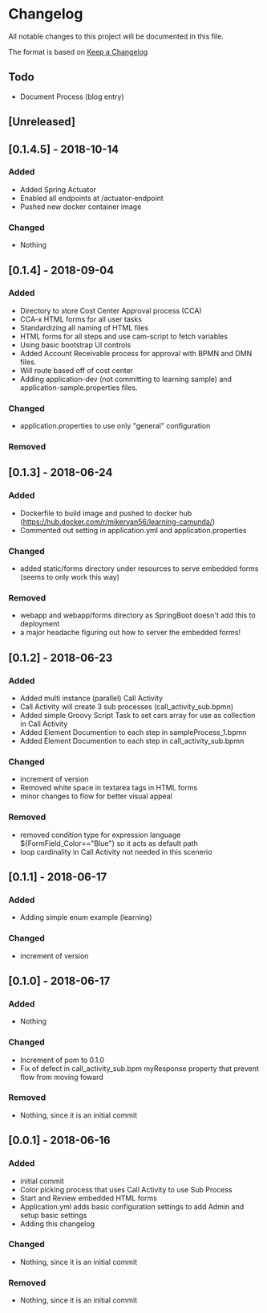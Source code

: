 # Changelog
All notable changes to this project will be documented in this file.

The format is based on [Keep a Changelog](https://keepachangelog.com/en/1.0.0/) 

## Todo
- Document Process (blog entry)


## [Unreleased]
## [0.1.4.5] - 2018-10-14
### Added
- Added Spring Actuator
- Enabled all endpoints at /actuator-endpoint
- Pushed new docker container image

### Changed
- Nothing

## [0.1.4] - 2018-09-04
### Added
- Directory to store Cost Center Approval process (CCA)
- CCA-x HTML forms for all user tasks
- Standardizing all naming of HTML files
- HTML forms for all steps and use cam-script to fetch variables
- Using basic bootstrap UI controls
- Added Account Receivable process for approval with BPMN and DMN files.
- Will route based off of cost center
- Adding application-dev (not committing to learning sample) and application-sample.properties files. 

### Changed
- application.properties to use only "general" configuration
### Removed

## [0.1.3] - 2018-06-24
### Added
- Dockerfile to build image and pushed to docker hub (https://hub.docker.com/r/mikeryan56/learning-camunda/)
- Commented out setting in application.yml and application.properties

### Changed
- added static/forms directory under resources to serve embedded forms (seems to only work this way)

### Removed
- webapp and webapp/forms directory as SpringBoot doesn't add this to deployment
- a major headache figuring out how to server the embedded forms!

## [0.1.2] - 2018-06-23
### Added
- Added multi instance (parallel) Call Activity
- Call Activity will create 3 sub processes (call_activity_sub.bpmn)
- Added simple Groovy Script Task to set cars array for use as collection in Call Activity
- Added Element Documention to each step in sampleProcess_1.bpmn
- Added Element Documention to each step in call_activity_sub.bpmn

### Changed
- increment of version
- Removed white space in textarea tags in HTML forms
- minor changes to flow for better visual appeal

### Removed
- removed condition type for expression language ${FormField_Color=="Blue"} so it acts as default path
- loop cardinality in Call Activity not needed in this scenerio

## [0.1.1] - 2018-06-17
### Added
- Adding simple enum example (learning)

### Changed
- increment of version

## [0.1.0] - 2018-06-17
### Added
- Nothing

### Changed
- Increment of pom to 0.1.0
- Fix of defect in call_activity_sub.bpm myResponse property that prevent flow from moving foward

### Removed
- Nothing, since it is an initial commit

## [0.0.1] - 2018-06-16
### Added
- initial commit
- Color picking process that uses Call Activity to use Sub Process
- Start and Review embedded HTML forms
- Application.yml adds basic configuration settings to add Admin and setup basic settings
- Adding this changelog

### Changed
- Nothing, since it is an initial commit

### Removed
- Nothing, since it is an initial commit
